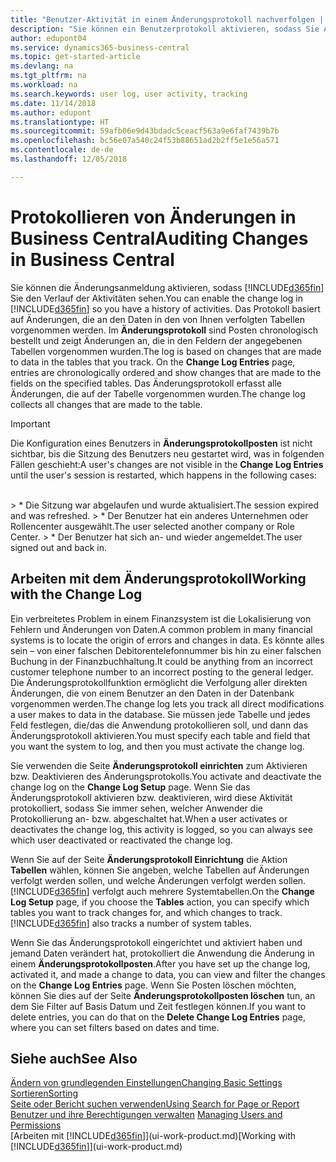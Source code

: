 ```yaml
---
title: "Benutzer-Aktivität in einem Änderungsprotokoll nachverfolgen | Microsoft Docs"
description: "Sie können ein Benutzerprotokoll aktivieren, sodass Sie Aufzeichnungen über sämtliche Änderungen haben, die an den Daten in verfolgten Tabellen vorgenommen werden."
author: edupont04
ms.service: dynamics365-business-central
ms.topic: get-started-article
ms.devlang: na
ms.tgt_pltfrm: na
ms.workload: na
ms.search.keywords: user log, user activity, tracking
ms.date: 11/14/2018
ms.author: edupont
ms.translationtype: HT
ms.sourcegitcommit: 59afb06e9d43bdadc5ceacf563a9e6faf7439b7b
ms.openlocfilehash: bc56e07a540c24f53b88651ad2b2ff5e1e56a571
ms.contentlocale: de-de
ms.lasthandoff: 12/05/2018

---
```

# <a name="auditing-changes-in-business-central"></a><span data-ttu-id="a014f-103">Protokollieren von Änderungen in Business Central</span><span class="sxs-lookup"><span data-stu-id="a014f-103">Auditing Changes in Business Central</span></span>

<span data-ttu-id="a014f-104">Sie können die Änderungsanmeldung aktivieren, sodass [!INCLUDE[d365fin](includes/d365fin_md.md)] Sie den Verlauf der Aktivitäten sehen.</span><span class="sxs-lookup"><span data-stu-id="a014f-104">You can enable the change log in [!INCLUDE[d365fin](includes/d365fin_md.md)] so you have a history of activities.</span></span> <span data-ttu-id="a014f-105">Das Protokoll basiert auf Änderungen, die an den Daten in den von Ihnen verfolgten Tabellen vorgenommen werden. Im **Änderungsprotokoll** sind Posten chronologisch bestellt und zeigt Änderungen an, die in den Feldern der angegebenen Tabellen vorgenommen wurden.</span><span class="sxs-lookup"><span data-stu-id="a014f-105">The log is based on changes that are made to data in the tables that you track. On the **Change Log Entries** page, entries are chronologically ordered and show changes that are made to the fields on the specified tables.</span></span> <span data-ttu-id="a014f-106">Das Änderungsprotokoll erfasst alle Änderungen, die auf der Tabelle vorgenommen wurden.</span><span class="sxs-lookup"><span data-stu-id="a014f-106">The change log collects all changes that are made to the table.</span></span>

> [!Important]
> <span data-ttu-id="a014f-107">Die Konfiguration eines Benutzers in **Änderungsprotokollposten** ist nicht sichtbar, bis die Sitzung des Benutzers neu gestartet wird, was in folgenden Fällen geschieht:</span><span class="sxs-lookup"><span data-stu-id="a014f-107">A user's changes are not visible in the **Change Log Entries** until the user's session is restarted, which happens in the following cases:</span></span>
<br />
> * <span data-ttu-id="a014f-108">Die Sitzung war abgelaufen und wurde aktualisiert.</span><span class="sxs-lookup"><span data-stu-id="a014f-108">The session expired and was refreshed.</span></span>
> * <span data-ttu-id="a014f-109">Der Benutzer hat ein anderes Unternehmen oder Rollencenter ausgewählt.</span><span class="sxs-lookup"><span data-stu-id="a014f-109">The user selected another company or Role Center.</span></span>
> * <span data-ttu-id="a014f-110">Der Benutzer hat sich an- und wieder angemeldet.</span><span class="sxs-lookup"><span data-stu-id="a014f-110">The user signed out and back in.</span></span>

## <a name="working-with-the-change-log"></a><span data-ttu-id="a014f-111">Arbeiten mit dem Änderungsprotokoll</span><span class="sxs-lookup"><span data-stu-id="a014f-111">Working with the Change Log</span></span>

<span data-ttu-id="a014f-112">Ein verbreitetes Problem in einem Finanzsystem ist die Lokalisierung von Fehlern und Änderungen von Daten.</span><span class="sxs-lookup"><span data-stu-id="a014f-112">A common problem in many financial systems is to locate the origin of errors and changes in data.</span></span> <span data-ttu-id="a014f-113">Es könnte alles sein – von einer falschen Debitorentelefonnummer bis hin zu einer falschen Buchung in der Finanzbuchhaltung.</span><span class="sxs-lookup"><span data-stu-id="a014f-113">It could be anything from an incorrect customer telephone number to an incorrect posting to the general ledger.</span></span> <span data-ttu-id="a014f-114">Die Änderungsprotokollfunktion ermöglicht die Verfolgung aller direkten Änderungen, die von einem Benutzer an den Daten in der Datenbank vorgenommen werden.</span><span class="sxs-lookup"><span data-stu-id="a014f-114">The change log lets you track all direct modifications a user makes to data in the database.</span></span> <span data-ttu-id="a014f-115">Sie müssen jede Tabelle und jedes Feld festlegen, die/das die Anwendung protokollieren soll, und dann das Änderungsprotokoll aktivieren.</span><span class="sxs-lookup"><span data-stu-id="a014f-115">You must specify each table and field that you want the system to log, and then you must activate the change log.</span></span>  

<span data-ttu-id="a014f-116">Sie verwenden die Seite **Änderungsprotokoll einrichten** zum Aktivieren bzw. Deaktivieren des Änderungsprotokolls.</span><span class="sxs-lookup"><span data-stu-id="a014f-116">You activate and deactivate the change log on the **Change Log Setup** page.</span></span> <span data-ttu-id="a014f-117">Wenn Sie das Änderungsprotokoll aktivieren bzw. deaktivieren, wird diese Aktivität protokolliert, sodass Sie immer sehen, welcher Anwender die Protokollierung an- bzw. abgeschaltet hat.</span><span class="sxs-lookup"><span data-stu-id="a014f-117">When a user activates or deactivates the change log, this activity is logged, so you can always see which user deactivated or reactivated the change log.</span></span>

<span data-ttu-id="a014f-118">Wenn Sie auf der Seite **Änderungsprotokoll Einrichtung** die Aktion **Tabellen** wählen, können Sie angeben, welche Tabellen auf Änderungen verfolgt werden sollen, und welche Änderungen verfolgt werden sollen. [!INCLUDE[d365fin](includes/d365fin_md.md)] verfolgt auch mehrere Systemtabellen.</span><span class="sxs-lookup"><span data-stu-id="a014f-118">On the **Change Log Setup** page, if you choose the **Tables** action, you can specify which tables you want to track changes for, and which changes to track. [!INCLUDE[d365fin](includes/d365fin_md.md)] also tracks a number of system tables.</span></span>

<span data-ttu-id="a014f-119">Wenn Sie das Änderungsprotokoll eingerichtet und aktiviert haben und jemand Daten verändert hat, protokolliert die Anwendung die Änderung in einem **Änderungsprotokollposten**.</span><span class="sxs-lookup"><span data-stu-id="a014f-119">After you have set up the change log, activated it, and made a change to data, you can view and filter the changes on the **Change Log Entries** page.</span></span> <span data-ttu-id="a014f-120">Wenn Sie Posten löschen möchten, können Sie dies auf der Seite **Änderungsprotokollposten löschen** tun, an dem Sie Filter auf Basis Datum und Zeit festlegen können.</span><span class="sxs-lookup"><span data-stu-id="a014f-120">If you want to delete entries, you can do that on the **Delete Change Log Entries** page, where you can set filters based on dates and time.</span></span>  

## <a name="see-also"></a><span data-ttu-id="a014f-121">Siehe auch</span><span class="sxs-lookup"><span data-stu-id="a014f-121">See Also</span></span>
[<span data-ttu-id="a014f-122">Ändern von grundlegenden Einstellungen</span><span class="sxs-lookup"><span data-stu-id="a014f-122">Changing Basic Settings</span></span>](ui-change-basic-settings.md)  
[<span data-ttu-id="a014f-123">Sortieren</span><span class="sxs-lookup"><span data-stu-id="a014f-123">Sorting</span></span>](ui-sorting.md)  
[<span data-ttu-id="a014f-124">Seite oder Bericht suchen verwenden</span><span class="sxs-lookup"><span data-stu-id="a014f-124">Using Search for Page or Report</span></span>](ui-search.md)  
<span data-ttu-id="a014f-125">[Benutzer und ihre Berechtigungen verwalten](ui-how-users-permissions.md)  </span><span class="sxs-lookup"><span data-stu-id="a014f-125">[Managing Users and Permissions](ui-how-users-permissions.md)  </span></span>  
<span data-ttu-id="a014f-126">[Arbeiten mit [!INCLUDE[d365fin](includes/d365fin_md.md)]](ui-work-product.md)</span><span class="sxs-lookup"><span data-stu-id="a014f-126">[Working with [!INCLUDE[d365fin](includes/d365fin_md.md)]](ui-work-product.md)</span></span>  

